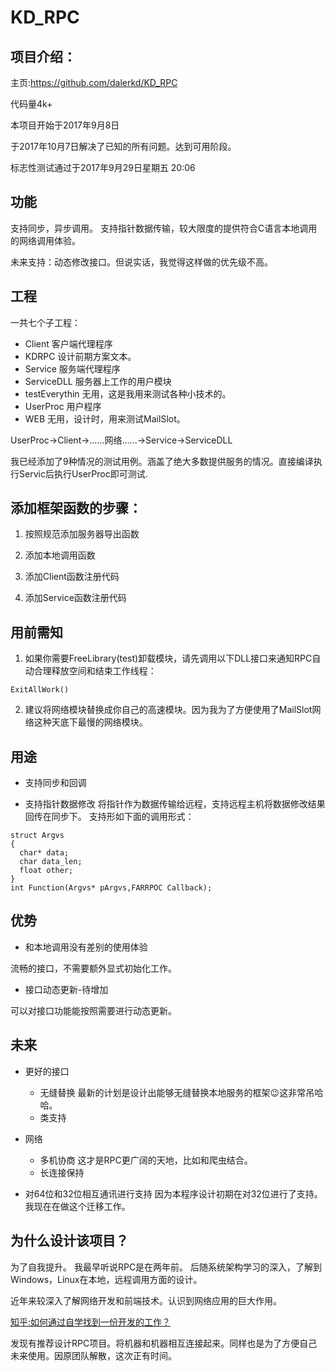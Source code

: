 # KD_RPC



## 项目介绍：
主页:https://github.com/dalerkd/KD_RPC

代码量4k+

本项目开始于2017年9月8日

于2017年10月7日解决了已知的所有问题。达到可用阶段。

标志性测试通过于2017年9月29日星期五 20:06


## 功能
支持同步，异步调用。
支持指针数据传输，较大限度的提供符合C语言本地调用的网络调用体验。

未来支持：动态修改接口。但说实话，我觉得这样做的优先级不高。



## 工程
一共七个子工程：
- Client
客户端代理程序
- KDRPC
设计前期方案文本。
- Service
服务端代理程序
- ServiceDLL
服务器上工作的用户模块
- testEverythin
无用，这是我用来测试各种小技术的。
- UserProc
用户程序
- WEB
无用，设计时，用来测试MailSlot。


UserProc->Client->......网络......->Service->ServiceDLL


我已经添加了9种情况的测试用例。涵盖了绝大多数提供服务的情况。直接编译执行Servic后执行UserProc即可测试.





## 添加框架函数的步骤：
1. 按照规范添加服务器导出函数
2. 添加本地调用函数

3. 添加Client函数注册代码
4. 添加Service函数注册代码





## 用前需知

1. 如果你需要FreeLibrary(test)卸载模块，请先调用以下DLL接口来通知RPC自动合理释放空间和结束工作线程：
```
ExitAllWork()
```
2. 建议将网络模块替换成你自己的高速模块。因为我为了方便使用了MailSlot网络这种天底下最慢的网络模块。


## 用途
- 支持同步和回调

- 支持指针数据修改
将指针作为数据传输给远程，支持远程主机将数据修改结果回传在同步下。
支持形如下面的调用形式：

```
struct Argvs
{
  char* data;
  char data_len;
  float other;
}
int Function(Argvs* pArgvs,FARRPOC Callback);
```

## 优势
- 和本地调用没有差别的使用体验

流畅的接口，不需要额外显式初始化工作。

- 接口动态更新-待增加

可以对接口功能能按照需要进行动态更新。


## 未来
- 更好的接口
  - 无缝替换
最新的计划是设计出能够无缝替换本地服务的框架:wink:这非常吊哈哈。
  - 类支持
  
- 网络
  - 多机协商
这才是RPC更广阔的天地，比如和爬虫结合。
  - 长连接保持

- 对64位和32位相互通讯进行支持
因为本程序设计初期在对32位进行了支持。
我现在在做这个迁移工作。

## 为什么设计该项目？
为了自我提升。
我最早听说RPC是在两年前。
后随系统架构学习的深入，了解到Windows，Linux在本地，远程调用方面的设计。

近年来较深入了解网络开发和前端技术。认识到网络应用的巨大作用。

[知乎:如何通过自学找到一份开发的工作？](https://www.zhihu.com/question/26421707)

发现有推荐设计RPC项目。将机器和机器相互连接起来。同样也是为了方便自己未来使用。因原团队解散，这次正有时间。
